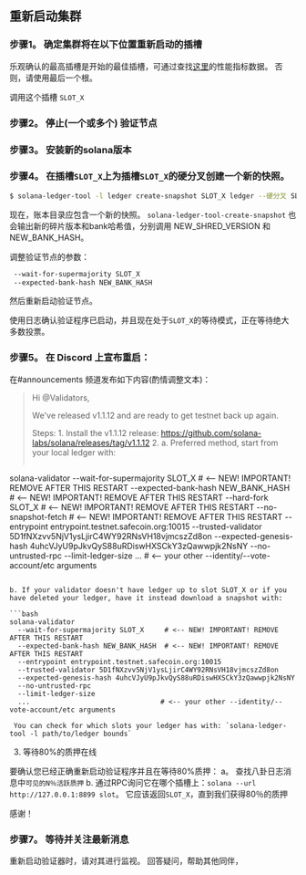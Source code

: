 ## 重新启动集群

### 步骤1。 确定集群将在以下位置重新启动的插槽


乐观确认的最高插槽是开始的最佳插槽，可通过查找[这里](https://github.com/solana-labs/solana/blob/0264147d42d506fb888f5c4c021a998e231a3e74/core/src/optimistic_confirmation_verifier.rs#L71)的性能指标数据。  否则，请使用最后一个根。

调用这个插槽 `SLOT_X`

### 步骤2。 停止(一个或多个) 验证节点

### 步骤3。 安装新的solana版本

### 步骤4。 在插槽`SLOT_X`上为插槽`SLOT_X`的硬分叉创建一个新的快照。

```bash
$ solana-ledger-tool -l ledger create-snapshot SLOT_X ledger --硬分叉 SLOT_X
```

现在，账本目录应包含一个新的快照。 `solana-ledger-tool-create-snapshot` 也会输出新的碎片版本和bank哈希值，分别调用 NEW\_SHRED\_VERSION 和 NEW\_BANK\_HASH。

调整验证节点的参数：

```bash
 --wait-for-supermajority SLOT_X
 --expected-bank-hash NEW_BANK_HASH
```

然后重新启动验证节点。

使用日志确认验证程序已启动，并且现在处于`SLOT_X`的等待模式，正在等待绝大多数投票。

### 步骤5。 在 Discord 上宣布重启：

在#announcements 频道发布如下内容(酌情调整文本)：

> Hi @Validators,
>
> We've released v1.1.12 and are ready to get testnet back up again.
>
> Steps: 1. Install the v1.1.12 release: https://github.com/solana-labs/solana/releases/tag/v1.1.12 2. a. Preferred method, start from your local ledger with:
>
> ```bash
solana-validator
  --wait-for-supermajority SLOT_X     # <-- NEW! IMPORTANT! REMOVE AFTER THIS RESTART
  --expected-bank-hash NEW_BANK_HASH  # <-- NEW! IMPORTANT! REMOVE AFTER THIS RESTART
  --hard-fork SLOT_X                  # <-- NEW! IMPORTANT! REMOVE AFTER THIS RESTART
  --no-snapshot-fetch                 # <-- NEW! IMPORTANT! REMOVE AFTER THIS RESTART
  --entrypoint entrypoint.testnet.safecoin.org:10015
  --trusted-validator 5D1fNXzvv5NjV1ysLjirC4WY92RNsVH18vjmcszZd8on
  --expected-genesis-hash 4uhcVJyU9pJkvQyS88uRDiswHXSCkY3zQawwpjk2NsNY
  --no-untrusted-rpc
  --limit-ledger-size
  ...                                # <-- your other --identity/--vote-account/etc arguments
```

b. If your validator doesn't have ledger up to slot SLOT_X or if you have deleted your ledger, have it instead download a snapshot with:

```bash
solana-validator
  --wait-for-supermajority SLOT_X     # <-- NEW! IMPORTANT! REMOVE AFTER THIS RESTART
  --expected-bank-hash NEW_BANK_HASH  # <-- NEW! IMPORTANT! REMOVE AFTER THIS RESTART
  --entrypoint entrypoint.testnet.safecoin.org:10015
  --trusted-validator 5D1fNXzvv5NjV1ysLjirC4WY92RNsVH18vjmcszZd8on
  --expected-genesis-hash 4uhcVJyU9pJkvQyS88uRDiswHXSCkY3zQawwpjk2NsNY
  --no-untrusted-rpc
  --limit-ledger-size
  ...                                # <-- your other --identity/--vote-account/etc arguments
```

     You can check for which slots your ledger has with: `solana-ledger-tool -l path/to/ledger bounds`

3. 等待80%的质押在线

要确认您已经正确重新启动验证程序并且在等待80%质押： a。 查找八卦日志消息中`可见的N％活跃质押` b. 通过RPC询问它在哪个插槽上：`solana --url http://127.0.0.1:8899 slot`。  它应该返回`SLOT_X`，直到我们获得80％的质押

感谢！

### 步骤7。 等待并关注最新消息

重新启动验证器时，请对其进行监视。 回答疑问，帮助其他同伴，
